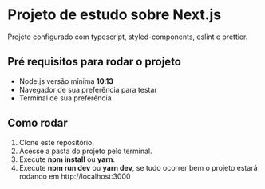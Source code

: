 # Projeto de estudo sobre Next.js

Projeto configurado com typescript, styled-components, eslint e prettier.

## Pré requisitos para rodar o projeto

- Node.js versão mínima **10.13**
- Navegador de sua preferência para testar
- Terminal de sua preferência

## Como rodar

1. Clone este repositório.
2. Acesse a pasta do projeto pelo terminal.
3. Execute **npm install** ou **yarn**.
4. Execute **npm run dev** ou **yarn dev**, se tudo ocorrer bem o projeto estará rodando em http://localhost:3000